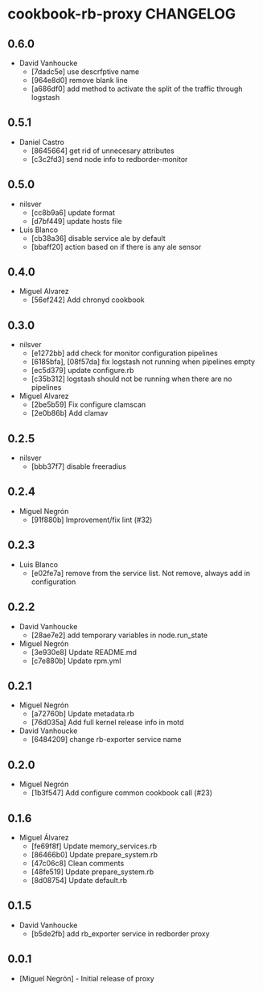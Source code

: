 cookbook-rb-proxy CHANGELOG
===============

## 0.6.0

  - David Vanhoucke
    - [7dadc5e] use descrfptive name
    - [964e8d0] remove blank line
    - [a686df0] add method to activate the split of the traffic through logstash

## 0.5.1

  - Daniel Castro
    - [8645664] get rid of unnecesary attributes
    - [c3c2fd3] send node info to redborder-monitor

## 0.5.0

  - nilsver
    - [cc8b9a6] update format
    - [d7bf449] update hosts file
  - Luis Blanco
    - [cb38a36] disable service ale by default
    - [bbaff20] action based on if there is any ale sensor

## 0.4.0

  - Miguel Alvarez
    - [56ef242] Add chronyd cookbook

## 0.3.0

  - nilsver
    - [e1272bb] add check for monitor configuration pipelines
    - [6185bfa], [08f57da] fix logstash not running when pipelines empty
    - [ec5d379] update configure.rb
    - [c35b312] logstash should not be running when there are no pipelines
  - Miguel Alvarez
    - [2be5b59] Fix configure clamscan
    - [2e0b86b] Add clamav

## 0.2.5

  - nilsver
    - [bbb37f7] disable freeradius

## 0.2.4

  - Miguel Negrón
    - [91f880b] Improvement/fix lint (#32)

## 0.2.3

  - Luis Blanco
    - [e02fe7a] remove from the service list. Not remove, always add in configuration

## 0.2.2

  - David Vanhoucke
    - [28ae7e2] add temporary variables in node.run_state
  - Miguel Negrón
    - [3e930e8] Update README.md
    - [c7e880b] Update rpm.yml

## 0.2.1

  - Miguel Negrón
    - [a72760b] Update metadata.rb
    - [76d035a] Add full kernel release info in motd
  - David Vanhoucke
    - [6484209] change rb-exporter service name

## 0.2.0

  - Miguel Negrón
    - [1b3f547] Add configure common cookbook call (#23)

## 0.1.6

  - Miguel Álvarez
    - [fe69f8f] Update memory_services.rb
    - [86466b0] Update prepare_system.rb
    - [47c06c8] Clean comments
    - [48fe519] Update prepare_system.rb
    - [8d08754] Update default.rb

## 0.1.5

  - David Vanhoucke
    - [b5de2fb] add rb_exporter service in redborder proxy

## 0.0.1
- [Miguel Negrón] - Initial release of proxy
